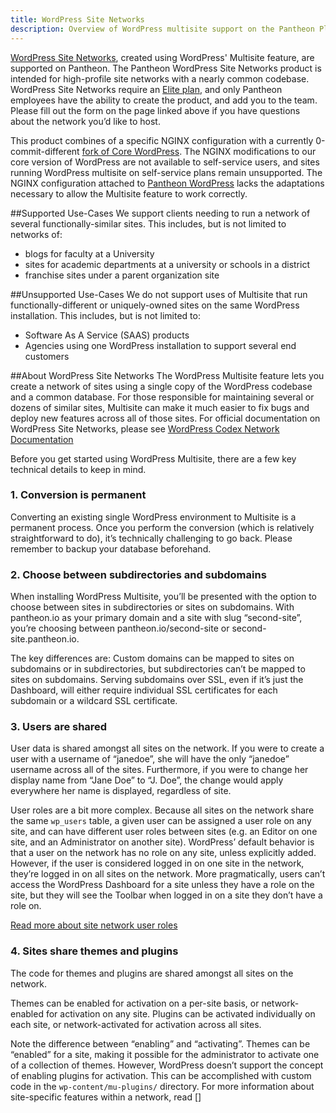 ```yaml
---
title: WordPress Site Networks
description: Overview of WordPress multisite support on the Pantheon Platform. Includes supported use-cases, links to terms of service, and links to relevant documentation for getting started and managing multisite development within the Pantheon workflow.
---
```


[WordPress Site Networks](https://codex.wordpress.org/Glossary#Network), created using WordPress' Multisite feature, are supported on Pantheon. The Pantheon WordPress Site Networks product is intended for high-profile site networks with a nearly common codebase. WordPress Site Networks require an [Elite plan](https://pantheon.io/pantheon-elite-plans), and only Pantheon employees have the ability to create the product, and add you to the team. Please fill out the form on the page linked above if you have questions about the network you’d like to host.

This product combines of a specific NGINX configuration with a currently 0-commit-different [fork of Core WordPress](https://github.com/pantheon-systems/wordpress-network). The NGINX modifications to our core version of WordPress are not available to self-service users, and sites running WordPress multisite on self-service plans remain unsupported. The NGINX configuration attached to [Pantheon WordPress](https://github.com/pantheon-systems/wordpress) lacks the adaptations necessary to allow the Multisite feature to work correctly.

##Supported Use-Cases
We support clients needing to run a network of several functionally-similar sites. This includes, but is not limited to networks of:

 - blogs for faculty at a University
 - sites for academic departments at a university or schools in a district
 - franchise sites under a parent organization site

##Unsupported Use-Cases
We do not support uses of Multisite that run functionally-different or uniquely-owned sites on the same WordPress installation. This includes, but is not limited to:

 - Software As A Service (SAAS) products
 - Agencies using one WordPress installation to support several end customers

##About WordPress Site Networks
The WordPress Multisite feature lets you create a network of sites using a single copy of the WordPress codebase and a common database. For those responsible for maintaining several or dozens of similar sites, Multisite can make it much easier to fix bugs and deploy new features across all of those sites. For official documentation on WordPress Site Networks, please see [WordPress Codex Network Documentation](https://codex.wordpress.org/Category:Network)

Before you get started using WordPress Multisite, there are a few key technical details to keep in mind.

### 1. Conversion is permanent

Converting an existing single WordPress environment to Multisite is a permanent process. Once you perform the conversion (which is relatively straightforward to do), it’s technically challenging to go back. Please remember to backup your database beforehand.

### 2. Choose between subdirectories and subdomains

When installing WordPress Multisite, you’ll be presented with the option to choose between sites in subdirectories or sites on subdomains. With pantheon.io as your primary domain and a site with slug “second-site”, you’re choosing between pantheon.io/second-site or second-site.pantheon.io.

The key differences are:
Custom domains can be mapped to sites on subdomains or in subdirectories, but subdirectories can’t be mapped to sites on subdomains.
Serving subdomains over SSL, even if it’s just the Dashboard, will either require individual SSL certificates for each subdomain or a wildcard SSL certificate.

### 3. Users are shared

User data is shared amongst all sites on the network. If you were to create a user with a username of “janedoe”, she will have the only “janedoe” username across all of the sites. Furthermore, if you were to change her display name from “Jane Doe” to “J. Doe”, the change would apply everywhere her name is displayed, regardless of site.

User roles are a bit more complex. Because all sites on the network share the same `wp_users` table, a given user can be assigned a user role on any site, and can have different user roles between sites (e.g. an Editor on one site, and an Administrator on another site). WordPress’ default behavior is that a user on the network has no role on any site, unless explicitly added. However, if the user is considered logged in on one site in the network, they’re logged in on all sites on the network. More pragmatically, users can’t access the WordPress Dashboard for a site unless they have a role on the site, but they will see the Toolbar when logged in on a site they don’t have a role on.

[Read more about site network user roles](https://codex.wordpress.org/000000)

### 4. Sites share themes and plugins

The code for themes and plugins are shared amongst all sites on the network.

Themes can be enabled for activation on a per-site basis, or network-enabled for activation on any site. Plugins can be activated individually on each site, or network-activated for activation across all sites.

Note the difference between “enabling” and “activating”. Themes can be “enabled” for a site, making it possible for the administrator to activate one of a collection of themes. However, WordPress doesn’t support the concept of enabling plugins for activation. This can be accomplished with custom code in the `wp-content/mu-plugins/` directory. For more information about site-specific features within a network, read []
